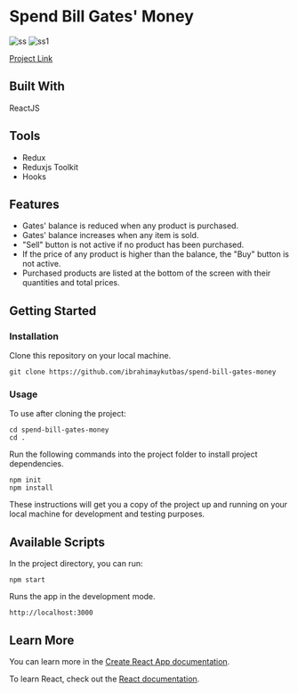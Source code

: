 # Spend Bill Gates' Money

![ss](https://user-images.githubusercontent.com/80921107/134781054-88f8dd1a-b867-4681-a1b3-b695edd4a7e8.png)
![ss1](https://user-images.githubusercontent.com/80921107/134781055-8b1c878f-ad1f-4a13-8197-fe72db5d0c21.png)

[Project Link](https://spend-bill-gates-money-app.web.app/)

## Built With

ReactJS

## Tools

- Redux
- Reduxjs Toolkit
- Hooks

## Features

- Gates' balance is reduced when any product is purchased.
- Gates' balance increases when any item is sold.
- "Sell" button is not active if no product has been purchased.
- If the price of any product is higher than the balance, the "Buy" button is not active.
- Purchased products are listed at the bottom of the screen with their quantities and total prices.

## Getting Started

### Installation

Clone this repository on your local machine.

```
git clone https://github.com/ibrahimaykutbas/spend-bill-gates-money
```

### Usage

To use after cloning the project:

```
cd spend-bill-gates-money
cd .
```

Run the following commands into the project folder to install project dependencies.

```
npm init
npm install
```

These instructions will get you a copy of the project up and running on your local machine for development and testing purposes.

## Available Scripts

In the project directory, you can run:

```
npm start
```

Runs the app in the development mode.

```
http://localhost:3000
```

## Learn More
You can learn more in the [Create React App documentation](https://create-react-app.dev/docs/getting-started/).

To learn React, check out the [React documentation](https://reactjs.org/).
